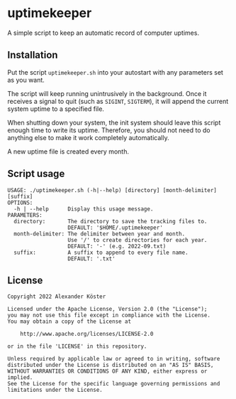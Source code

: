 # uptimekeeper

A simple script to keep an automatic record of computer uptimes.

## Installation

Put the script `uptimekeeper.sh` into your autostart
with any parameters set as you want.

The script will keep running unintrusively in the background.
Once it receives a signal to quit (such as `SIGINT`, `SIGTERM`),
it will append the current system uptime to a specified file.

When shutting down your system,
the init system should leave this script enough time to write its uptime.
Therefore, you should not need to do anything else to make it work completely automatically.

A new uptime file is created every month.

## Script usage

```
USAGE: ./uptimekeeper.sh (-h|--help) [directory] [month-delimiter] [suffix]
OPTIONS:
  -h | --help      Display this usage message.
PARAMETERS:
  directory:       The directory to save the tracking files to.
                   DEFAULT: '$HOME/.uptimekeeper'
  month-delimiter: The delimiter between year and month.
                   Use '/' to create directories for each year.
                   DEFAULT: '-' (e.g. 2022-09.txt)
  suffix:          A suffix to append to every file name.
                   DEFAULT: '.txt'
```

## License

```
Copyright 2022 Alexander Köster

Licensed under the Apache License, Version 2.0 (the "License");
you may not use this file except in compliance with the License.
You may obtain a copy of the License at

    http://www.apache.org/licenses/LICENSE-2.0

or in the file 'LICENSE' in this repository.

Unless required by applicable law or agreed to in writing, software
distributed under the License is distributed on an "AS IS" BASIS,
WITHOUT WARRANTIES OR CONDITIONS OF ANY KIND, either express or implied.
See the License for the specific language governing permissions and
limitations under the License.
```
